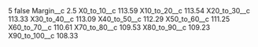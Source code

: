<?xml version="1.0" encoding="UTF-8"?>
<CustomMetadata xmlns="http://soap.sforce.com/2006/04/metadata" xmlns:xsi="http://www.w3.org/2001/XMLSchema-instance" xmlns:xsd="http://www.w3.org/2001/XMLSchema">
    <label>5</label>
    <protected>false</protected>
    <values>
        <field>Margin__c</field>
        <value xsi:type="xsd:double">2.5</value>
    </values>
    <values>
        <field>X0_to_10__c</field>
        <value xsi:type="xsd:double">113.59</value>
    </values>
    <values>
        <field>X10_to_20__c</field>
        <value xsi:type="xsd:double">113.54</value>
    </values>
    <values>
        <field>X20_to_30__c</field>
        <value xsi:type="xsd:double">113.33</value>
    </values>
    <values>
        <field>X30_to_40__c</field>
        <value xsi:type="xsd:double">113.09</value>
    </values>
    <values>
        <field>X40_to_50__c</field>
        <value xsi:type="xsd:double">112.29</value>
    </values>
    <values>
        <field>X50_to_60__c</field>
        <value xsi:type="xsd:double">111.25</value>
    </values>
    <values>
        <field>X60_to_70__c</field>
        <value xsi:type="xsd:double">110.61</value>
    </values>
    <values>
        <field>X70_to_80__c</field>
        <value xsi:type="xsd:double">109.53</value>
    </values>
    <values>
        <field>X80_to_90__c</field>
        <value xsi:type="xsd:double">109.23</value>
    </values>
    <values>
        <field>X90_to_100__c</field>
        <value xsi:type="xsd:double">108.33</value>
    </values>
</CustomMetadata>
